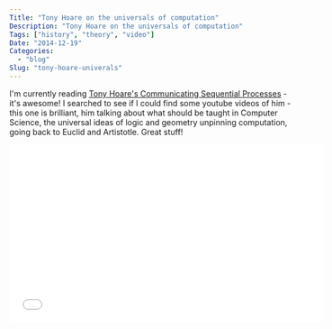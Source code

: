 ```yaml
---
Title: "Tony Hoare on the universals of computation"
Description: "Tony Hoare on the universals of computation"
Tags: ["history", "theory", "video"]
Date: "2014-12-19"
Categories:
  - "blog"
Slug: "tony-hoare-univerals"
---
```


I'm currently reading <a href="http://www.amazon.com/Communicating-Sequential-Processes-International-Computing/dp/0131532715/ref=sr_1_fkmr2_1?ie=UTF8&qid=1419057192&sr=8-1-fkmr2">Tony Hoare's Communicating Sequential Processes</a> - it's awesome! I searched to see if I could find some youtube videos of him - this one is brilliant, him talking about what should be taught in Computer Science, the universal ideas of logic and geometry unpinning computation, going back to Euclid and Artistotle. Great stuff!

<div class="video-container">
<iframe width="560" height="315" src="//www.youtube.com/embed/wcYMhVWsAXA" frameborder="0" allowfullscreen></iframe>
</div>
